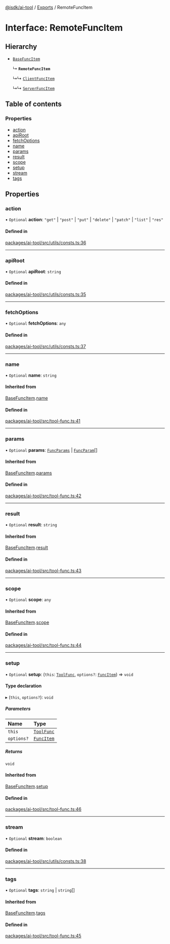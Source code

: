 [@isdk/ai-tool](../README.md) / [Exports](../modules.md) / RemoteFuncItem

# Interface: RemoteFuncItem

## Hierarchy

- [`BaseFuncItem`](BaseFuncItem.md)

  ↳ **`RemoteFuncItem`**

  ↳↳ [`ClientFuncItem`](ClientFuncItem.md)

  ↳↳ [`ServerFuncItem`](ServerFuncItem.md)

## Table of contents

### Properties

- [action](RemoteFuncItem.md#action)
- [apiRoot](RemoteFuncItem.md#apiroot)
- [fetchOptions](RemoteFuncItem.md#fetchoptions)
- [name](RemoteFuncItem.md#name)
- [params](RemoteFuncItem.md#params)
- [result](RemoteFuncItem.md#result)
- [scope](RemoteFuncItem.md#scope)
- [setup](RemoteFuncItem.md#setup)
- [stream](RemoteFuncItem.md#stream)
- [tags](RemoteFuncItem.md#tags)

## Properties

### action

• `Optional` **action**: ``"get"`` \| ``"post"`` \| ``"put"`` \| ``"delete"`` \| ``"patch"`` \| ``"list"`` \| ``"res"``

#### Defined in

[packages/ai-tool/src/utils/consts.ts:36](https://github.com/isdk/ai-tool.js/blob/c2cbe6039817535b740ff3ca5f97829770039649/src/utils/consts.ts#L36)

___

### apiRoot

• `Optional` **apiRoot**: `string`

#### Defined in

[packages/ai-tool/src/utils/consts.ts:35](https://github.com/isdk/ai-tool.js/blob/c2cbe6039817535b740ff3ca5f97829770039649/src/utils/consts.ts#L35)

___

### fetchOptions

• `Optional` **fetchOptions**: `any`

#### Defined in

[packages/ai-tool/src/utils/consts.ts:37](https://github.com/isdk/ai-tool.js/blob/c2cbe6039817535b740ff3ca5f97829770039649/src/utils/consts.ts#L37)

___

### name

• `Optional` **name**: `string`

#### Inherited from

[BaseFuncItem](BaseFuncItem.md).[name](BaseFuncItem.md#name)

#### Defined in

[packages/ai-tool/src/tool-func.ts:41](https://github.com/isdk/ai-tool.js/blob/c2cbe6039817535b740ff3ca5f97829770039649/src/tool-func.ts#L41)

___

### params

• `Optional` **params**: [`FuncParams`](FuncParams.md) \| [`FuncParam`](FuncParam.md)[]

#### Inherited from

[BaseFuncItem](BaseFuncItem.md).[params](BaseFuncItem.md#params)

#### Defined in

[packages/ai-tool/src/tool-func.ts:42](https://github.com/isdk/ai-tool.js/blob/c2cbe6039817535b740ff3ca5f97829770039649/src/tool-func.ts#L42)

___

### result

• `Optional` **result**: `string`

#### Inherited from

[BaseFuncItem](BaseFuncItem.md).[result](BaseFuncItem.md#result)

#### Defined in

[packages/ai-tool/src/tool-func.ts:43](https://github.com/isdk/ai-tool.js/blob/c2cbe6039817535b740ff3ca5f97829770039649/src/tool-func.ts#L43)

___

### scope

• `Optional` **scope**: `any`

#### Inherited from

[BaseFuncItem](BaseFuncItem.md).[scope](BaseFuncItem.md#scope)

#### Defined in

[packages/ai-tool/src/tool-func.ts:44](https://github.com/isdk/ai-tool.js/blob/c2cbe6039817535b740ff3ca5f97829770039649/src/tool-func.ts#L44)

___

### setup

• `Optional` **setup**: (`this`: [`ToolFunc`](../classes/ToolFunc.md), `options?`: [`FuncItem`](FuncItem.md)) => `void`

#### Type declaration

▸ (`this`, `options?`): `void`

##### Parameters

| Name | Type |
| :------ | :------ |
| `this` | [`ToolFunc`](../classes/ToolFunc.md) |
| `options?` | [`FuncItem`](FuncItem.md) |

##### Returns

`void`

#### Inherited from

[BaseFuncItem](BaseFuncItem.md).[setup](BaseFuncItem.md#setup)

#### Defined in

[packages/ai-tool/src/tool-func.ts:46](https://github.com/isdk/ai-tool.js/blob/c2cbe6039817535b740ff3ca5f97829770039649/src/tool-func.ts#L46)

___

### stream

• `Optional` **stream**: `boolean`

#### Defined in

[packages/ai-tool/src/utils/consts.ts:38](https://github.com/isdk/ai-tool.js/blob/c2cbe6039817535b740ff3ca5f97829770039649/src/utils/consts.ts#L38)

___

### tags

• `Optional` **tags**: `string` \| `string`[]

#### Inherited from

[BaseFuncItem](BaseFuncItem.md).[tags](BaseFuncItem.md#tags)

#### Defined in

[packages/ai-tool/src/tool-func.ts:45](https://github.com/isdk/ai-tool.js/blob/c2cbe6039817535b740ff3ca5f97829770039649/src/tool-func.ts#L45)
